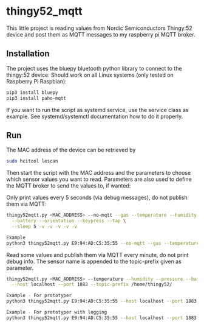 # thingy52_mqtt

This little project is reading values from Nordic Semiconductors Thingy:52 device and 
post them as MQTT messages to my raspberry pi MQTT broker.

## Installation

The project uses the bluepy bluetooth python library to connect to the thingy:52 device. Should work on all 
Linux systems (only tested on Raspberry Pi Raspbian):

```sh
pip3 install bluepy
pip3 install paho-mqtt
```

If you want to run the script as systemd service, use the service class as example. See systemd/systemctl documentation how to do it properly.

## Run

The MAC address of the device can be retrieved by

```sh
sudo hcitool lescan
```

Then start the script with the MAC address and the parameters to choose which sensor values you want to read.
Parameters are also used to define the MQTT broker to send the values to, if wanted:

Only print values every 5 seconds (via debug messages), do not publish them via MQTT:

```sh
thingy52mqtt.py <MAC_ADDRESS> --no-mqtt --gas --temperature --humidity --pressure \
  --battery --orientation --keypress --tap \
  --sleep 5 -v -v -v -v -v
```
```sh 
Example
python3 thingy52mqtt.py E9:94:AD:C5:35:55 --no-mqtt --gas --temperature --humidity --color --pressure --battery --orientation --keypress --tap --sleep 10 -v -v -v -v -v -v -v -v -v 
```

Read some values and publish them via MQTT every minute, do not print debug info.
The sensor name is appended to the topic-prefix given as parameter.

```sh
thingy52mqtt.py <MAC_ADDRESS> --temperature --humidity --pressure --battery --sleep 60 \
  --host localhost --port 1883 --topic-prefix /home/thingy52/
```
```sh 
Example - For prototyper
python3 thingy52mqtt.py E9:94:AD:C5:35:55 --host localhost --port 1883 --topic-prefix thingy52 --gas --temperature --humidity --color --pressure --battery --orientation --keypress --tap --sleep 10
```
```sh 
Example - For prototyper with logging
python3 thingy52mqtt.py E9:94:AD:C5:35:55 --host localhost --port 1883 --topic-prefix thingy52 --gas --temperature --humidity --color --pressure --battery --orientation --keypress --tap --sleep 10 -v -v -v -v -v -v -v -v -v 
```


